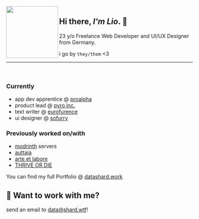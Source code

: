 <img align="left" width="140px" src="https://common.himbo.cat/avatars/lio/blep.png">

## Hi there, _I'm Lio_. 👋

23 y/o Freelance Web Developer and UI/UX Designer from Germany.

i go by `they/them` <3

---
<br>

### Currently
- app dev apprentice @ [proalpha]
- product lead @ [pyro inc.]
- text writer @ [eurofurence]
- ui designer @ [sofurry]

### Previously worked on/with

- [modrinth] servers
- [auttaja]
- [arte et labore]
- [THRIVE OR DIE]

You can find my full Portfolio @ [datashard.work]


## 📩 Want to work with me?

send an email to [data@shard.wtf](mailto:data@shard.wtf?subject=%5BGithub%5D%20I'm%20interested%20in%20working%20with%20you!)!

<!---- quick links ---->
[proalpha]:https://proalpha.com
[eurofurence]:https://eurofurence.org
[auttaja]: https://auttaja.io
[thrive or die]: https://thriveordie.life/
[pyro inc.]: https://pyro.host
[modrinth]: https://modrinth.gg
[datashard.work]: https://datashard.work/
[arte et labore]: https://artelabore.online
[sofurry]: https://sofurry.com
